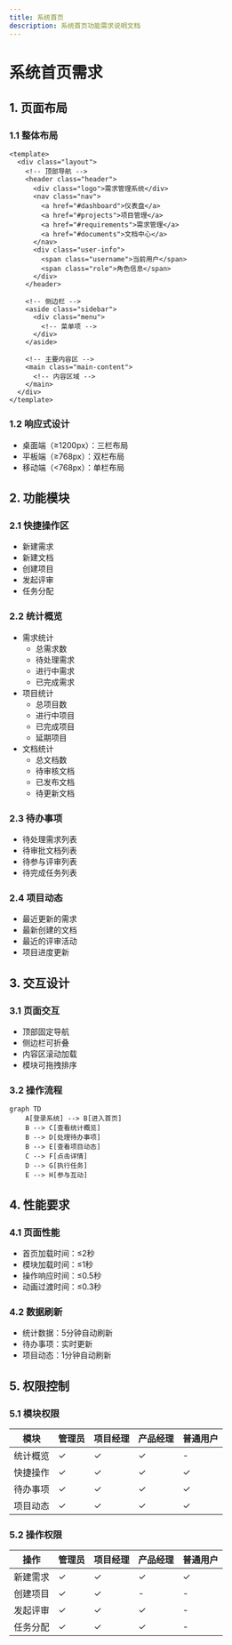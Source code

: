 ```yaml
---
title: 系统首页
description: 系统首页功能需求说明文档
---
```


# 系统首页需求

## 1. 页面布局

### 1.1 整体布局
```vue
<template>
  <div class="layout">
    <!-- 顶部导航 -->
    <header class="header">
      <div class="logo">需求管理系统</div>
      <nav class="nav">
        <a href="#dashboard">仪表盘</a>
        <a href="#projects">项目管理</a>
        <a href="#requirements">需求管理</a>
        <a href="#documents">文档中心</a>
      </nav>
      <div class="user-info">
        <span class="username">当前用户</span>
        <span class="role">角色信息</span>
      </div>
    </header>

    <!-- 侧边栏 -->
    <aside class="sidebar">
      <div class="menu">
        <!-- 菜单项 -->
      </div>
    </aside>

    <!-- 主要内容区 -->
    <main class="main-content">
      <!-- 内容区域 -->
    </main>
  </div>
</template>
```

### 1.2 响应式设计
- 桌面端（≥1200px）：三栏布局
- 平板端（≥768px）：双栏布局
- 移动端（<768px）：单栏布局

## 2. 功能模块

### 2.1 快捷操作区
- 新建需求
- 新建文档
- 创建项目
- 发起评审
- 任务分配

### 2.2 统计概览
- 需求统计
  - 总需求数
  - 待处理需求
  - 进行中需求
  - 已完成需求
- 项目统计
  - 总项目数
  - 进行中项目
  - 已完成项目
  - 延期项目
- 文档统计
  - 总文档数
  - 待审核文档
  - 已发布文档
  - 待更新文档

### 2.3 待办事项
- 待处理需求列表
- 待审批文档列表
- 待参与评审列表
- 待完成任务列表

### 2.4 项目动态
- 最近更新的需求
- 最新创建的文档
- 最近的评审活动
- 项目进度更新

## 3. 交互设计

### 3.1 页面交互
- 顶部固定导航
- 侧边栏可折叠
- 内容区滚动加载
- 模块可拖拽排序

### 3.2 操作流程
```mermaid
graph TD
    A[登录系统] --> B[进入首页]
    B --> C[查看统计概览]
    B --> D[处理待办事项]
    B --> E[查看项目动态]
    C --> F[点击详情]
    D --> G[执行任务]
    E --> H[参与互动]
```

## 4. 性能要求

### 4.1 页面性能
- 首页加载时间：≤2秒
- 模块加载时间：≤1秒
- 操作响应时间：≤0.5秒
- 动画过渡时间：≤0.3秒

### 4.2 数据刷新
- 统计数据：5分钟自动刷新
- 待办事项：实时更新
- 项目动态：1分钟自动刷新

## 5. 权限控制

### 5.1 模块权限
| 模块 | 管理员 | 项目经理 | 产品经理 | 普通用户 |
|-----|--------|----------|----------|----------|
| 统计概览 | ✓ | ✓ | ✓ | - |
| 快捷操作 | ✓ | ✓ | ✓ | ✓ |
| 待办事项 | ✓ | ✓ | ✓ | ✓ |
| 项目动态 | ✓ | ✓ | ✓ | ✓ |

### 5.2 操作权限
| 操作 | 管理员 | 项目经理 | 产品经理 | 普通用户 |
|-----|--------|----------|----------|----------|
| 新建需求 | ✓ | ✓ | ✓ | ✓ |
| 创建项目 | ✓ | ✓ | - | - |
| 发起评审 | ✓ | ✓ | ✓ | - |
| 任务分配 | ✓ | ✓ | ✓ | - |
``` 